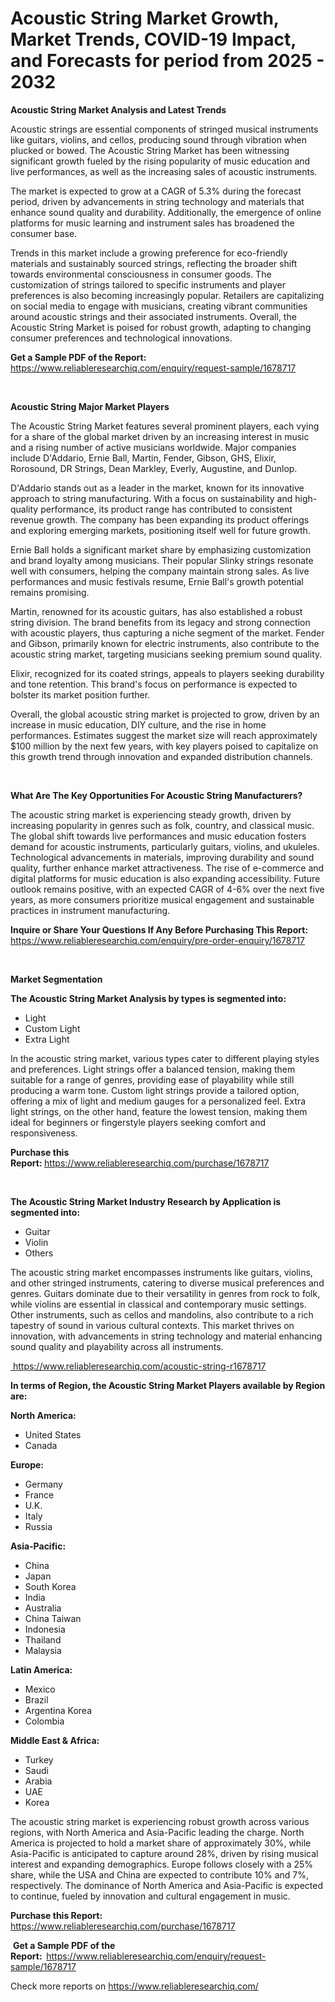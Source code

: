 <p><h1>Acoustic String Market Growth, Market Trends, COVID-19 Impact, and Forecasts for period from 2025 - 2032</h1></p><p><strong>Acoustic String Market Analysis and Latest Trends</strong></p>
<p><p>Acoustic strings are essential components of stringed musical instruments like guitars, violins, and cellos, producing sound through vibration when plucked or bowed. The Acoustic String Market has been witnessing significant growth fueled by the rising popularity of music education and live performances, as well as the increasing sales of acoustic instruments. </p><p>The market is expected to grow at a CAGR of 5.3% during the forecast period, driven by advancements in string technology and materials that enhance sound quality and durability. Additionally, the emergence of online platforms for music learning and instrument sales has broadened the consumer base. </p><p>Trends in this market include a growing preference for eco-friendly materials and sustainably sourced strings, reflecting the broader shift towards environmental consciousness in consumer goods. The customization of strings tailored to specific instruments and player preferences is also becoming increasingly popular. Retailers are capitalizing on social media to engage with musicians, creating vibrant communities around acoustic strings and their associated instruments. Overall, the Acoustic String Market is poised for robust growth, adapting to changing consumer preferences and technological innovations.</p></p>
<p><strong>Get a Sample PDF of the Report:&nbsp;</strong> <a href="https://www.reliableresearchiq.com/enquiry/request-sample/1678717?utm_campaign=2336&utm_medium=2&utm_source=Github&utm_content=ia&utm_term=24032025&utm_id=acoustic-string">https://www.reliableresearchiq.com/enquiry/request-sample/1678717</a></p>
<p>&nbsp;</p>
<p><strong>Acoustic String Major Market Players</strong></p>
<p><p>The Acoustic String Market features several prominent players, each vying for a share of the global market driven by an increasing interest in music and a rising number of active musicians worldwide. Major companies include D'Addario, Ernie Ball, Martin, Fender, Gibson, GHS, Elixir, Rorosound, DR Strings, Dean Markley, Everly, Augustine, and Dunlop.</p><p>D'Addario stands out as a leader in the market, known for its innovative approach to string manufacturing. With a focus on sustainability and high-quality performance, its product range has contributed to consistent revenue growth. The company has been expanding its product offerings and exploring emerging markets, positioning itself well for future growth.</p><p>Ernie Ball holds a significant market share by emphasizing customization and brand loyalty among musicians. Their popular Slinky strings resonate well with consumers, helping the company maintain strong sales. As live performances and music festivals resume, Ernie Ball's growth potential remains promising.</p><p>Martin, renowned for its acoustic guitars, has also established a robust string division. The brand benefits from its legacy and strong connection with acoustic players, thus capturing a niche segment of the market. Fender and Gibson, primarily known for electric instruments, also contribute to the acoustic string market, targeting musicians seeking premium sound quality.</p><p>Elixir, recognized for its coated strings, appeals to players seeking durability and tone retention. This brand's focus on performance is expected to bolster its market position further.</p><p>Overall, the global acoustic string market is projected to grow, driven by an increase in music education, DIY culture, and the rise in home performances. Estimates suggest the market size will reach approximately $100 million by the next few years, with key players poised to capitalize on this growth trend through innovation and expanded distribution channels.</p></p>
<p>&nbsp;</p>
<p><strong>What Are The Key Opportunities For Acoustic String Manufacturers?</strong></p>
<p><p>The acoustic string market is experiencing steady growth, driven by increasing popularity in genres such as folk, country, and classical music. The global shift towards live performances and music education fosters demand for acoustic instruments, particularly guitars, violins, and ukuleles. Technological advancements in materials, improving durability and sound quality, further enhance market attractiveness. The rise of e-commerce and digital platforms for music education is also expanding accessibility. Future outlook remains positive, with an expected CAGR of 4-6% over the next five years, as more consumers prioritize musical engagement and sustainable practices in instrument manufacturing.</p></p>
<p><strong>Inquire or Share Your Questions If Any Before Purchasing This Report:</strong> <a href="https://www.reliableresearchiq.com/enquiry/pre-order-enquiry/1678717?utm_campaign=2336&utm_medium=2&utm_source=Github&utm_content=ia&utm_term=24032025&utm_id=acoustic-string">https://www.reliableresearchiq.com/enquiry/pre-order-enquiry/1678717</a></p>
<p>&nbsp;</p>
<p><strong>Market Segmentation</strong></p>
<p><strong>The Acoustic String Market Analysis by types is segmented into:</strong></p>
<p><ul><li>Light</li><li>Custom Light</li><li>Extra Light</li></ul></p>
<p><p>In the acoustic string market, various types cater to different playing styles and preferences. Light strings offer a balanced tension, making them suitable for a range of genres, providing ease of playability while still producing a warm tone. Custom light strings provide a tailored option, offering a mix of light and medium gauges for a personalized feel. Extra light strings, on the other hand, feature the lowest tension, making them ideal for beginners or fingerstyle players seeking comfort and responsiveness.</p></p>
<p><strong>Purchase this Report:&nbsp;</strong><a href="https://www.reliableresearchiq.com/purchase/1678717?utm_campaign=2336&utm_medium=2&utm_source=Github&utm_content=ia&utm_term=24032025&utm_id=acoustic-string">https://www.reliableresearchiq.com/purchase/1678717</a></p>
<p>&nbsp;</p>
<p><strong>The Acoustic String Market Industry Research by Application is segmented into:</strong></p>
<p><ul><li>Guitar</li><li>Violin</li><li>Others</li></ul></p>
<p><p>The acoustic string market encompasses instruments like guitars, violins, and other stringed instruments, catering to diverse musical preferences and genres. Guitars dominate due to their versatility in genres from rock to folk, while violins are essential in classical and contemporary music settings. Other instruments, such as cellos and mandolins, also contribute to a rich tapestry of sound in various cultural contexts. This market thrives on innovation, with advancements in string technology and material enhancing sound quality and playability across all instruments.</p></p>
<p><a href="https://www.reliableresearchiq.com/acoustic-string-r1678717?utm_campaign=2336&utm_medium=2&utm_source=Github&utm_content=ia&utm_term=24032025&utm_id=acoustic-string">&nbsp;https://www.reliableresearchiq.com/acoustic-string-r1678717</a></p>
<p><strong>In terms of Region, the Acoustic String Market Players available by Region are:</strong></p>
<p>
    <p> <strong> North America: </strong>
        <ul>
            <li>United States</li>
            <li>Canada</li>
        </ul>
        </p> 
    <p> <strong> Europe: </strong>
        <ul>
            <li>Germany</li>
            <li>France</li>
            <li>U.K.</li>
            <li>Italy</li>
            <li>Russia</li>
        </ul>
        </p> 
    <p> <strong> Asia-Pacific: </strong>
        <ul>
            <li>China</li>
            <li>Japan</li>
            <li>South Korea</li>
            <li>India</li>
            <li>Australia</li>
            <li>China Taiwan</li>
            <li>Indonesia</li>
            <li>Thailand</li>
            <li>Malaysia</li>
        </ul>
        </p> 
    <p> <strong> Latin America: </strong>
        <ul>
            <li>Mexico</li>
            <li>Brazil</li>
            <li>Argentina Korea</li>
            <li>Colombia</li>
        </ul>
        </p> 
    <p> <strong> Middle East & Africa: </strong>
        <ul>
            <li>Turkey</li>
            <li>Saudi</li>
            <li>Arabia</li>
            <li>UAE</li>
            <li>Korea</li>
        </ul>
    </p>
    </p>
<p><p>The acoustic string market is experiencing robust growth across various regions, with North America and Asia-Pacific leading the charge. North America is projected to hold a market share of approximately 30%, while Asia-Pacific is anticipated to capture around 28%, driven by rising musical interest and expanding demographics. Europe follows closely with a 25% share, while the USA and China are expected to contribute 10% and 7%, respectively. The dominance of North America and Asia-Pacific is expected to continue, fueled by innovation and cultural engagement in music.</p></p>
<p><strong>Purchase this Report: </strong><a href="https://www.reliableresearchiq.com/purchase/1678717?utm_campaign=2336&utm_medium=2&utm_source=Github&utm_content=ia&utm_term=24032025&utm_id=acoustic-string">https://www.reliableresearchiq.com/purchase/1678717</a></p>
<p>&nbsp;<strong>Get a Sample PDF of the Report:&nbsp;&nbsp;</strong><a href="https://www.reliableresearchiq.com/enquiry/request-sample/1678717?utm_campaign=2336&utm_medium=2&utm_source=Github&utm_content=ia&utm_term=24032025&utm_id=acoustic-string">https://www.reliableresearchiq.com/enquiry/request-sample/1678717</a></p>
<p><strong></strong></p>
<p>Check more reports on <a href="https://www.reliableresearchiq.com/?utm_campaign=2336&utm_medium=2&utm_source=Github&utm_content=ia&utm_term=24032025&utm_id=acoustic-string">https://www.reliableresearchiq.com/</a></p>